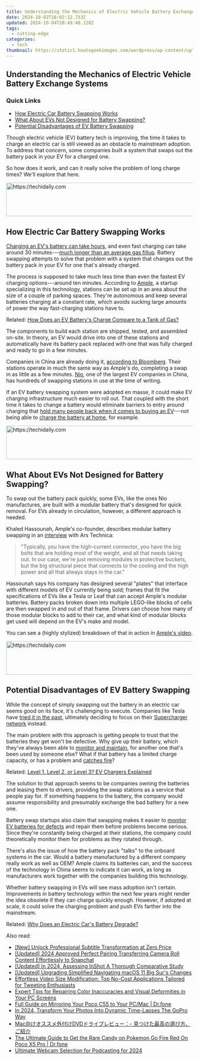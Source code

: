 ```yaml
---
title: Understanding the Mechanics of Electric Vehicle Battery Exchange Systems
date: 2024-10-02T16:02:12.733Z
updated: 2024-10-04T20:49:40.128Z
tags:
  - cutting-edge
categories:
  - tech
thumbnail: https://static1.howtogeekimages.com/wordpress/wp-content/uploads/2022/06/electric-car-battery-handling.jpg
---
```


## Understanding the Mechanics of Electric Vehicle Battery Exchange Systems

### Quick Links

* [How Electric Car Battery Swapping Works](https://instagram-video-files.techidaily.com/updated-in-2024-dynamic-duo-of-images-on-ig/)
* [What About EVs Not Designed for Battery Swapping?](https://bypass-frp.techidaily.com/in-2024-is-gsm-flasher-adb-legit-full-review-to-bypass-your-vivo-x90sfrp-lock-by-drfone-android/)
* [Potential Disadvantages of EV Battery Swapping](https://snapchat-videos.techidaily.com/updated-in-2024-master-the-art-of-adding-snapchat-to-your-mac-os/)

 Though electric vehicle (EV) battery tech is improving, the time it takes to charge an electric car is still viewed as an obstacle to mainstream adoption. To address that concern, some companies built a system that swaps out the battery pack in your EV for a charged one.

 So how does it work, and can it really solve the problem of long charge times? We'll explore that here.

<!-- affiliate ads begin -->
<a href="https://appsumo.8odi.net/c/5597632/2111982/7443" target="_top" id="2111982">
  <img src="//a.impactradius-go.com/display-ad/7443-2111982" border="0" alt="https://techidaily.com" width="728" height="90"/>
</a>
<img height="0" width="0" src="https://appsumo.8odi.net/i/5597632/2111982/7443" style="position:absolute;visibility:hidden;" border="0" />
<!-- affiliate ads end -->

##  How Electric Car Battery Swapping Works

[Charging an EV's battery can take hours](https://media-tips.techidaily.com/step-by-step-guide-effortlessly-cut-your-mp3s-with-our-online-audio-editor/), and even fast charging can take around 30 minutes---[much longer than an average gas fillup](https://activate-lock.techidaily.com/in-2024-bypass-activation-lock-on-iphone-11-pro-max-4-easy-ways-by-drfone-ios/). Battery swapping attempts to solve that problem with a system that changes out the battery pack in your EV for one that's already charged.

 The process is supposed to take much less time than even the fastest EV charging options---around ten minutes. According to [Ample](https://ample.com/how-it-works/), a startup specializing in this technology, stations can be set up in an area about the size of a couple of parking spaces. They're autonomous and keep several batteries charging at a constant rate, which avoids sucking large amounts of power the way fast-charging stations have to.

Related: [How Does an EV Battery's Charge Compare to a Tank of Gas?](https://activate-lock.techidaily.com/in-2024-bypass-activation-lock-on-iphone-11-pro-max-4-easy-ways-by-drfone-ios/) 

 The components to build each station are shipped, tested, and assembled on-site. In theory, an EV would drive into one of these stations and automatically have its battery pack replaced with one that was fully charged and ready to go in a few minutes.

 Companies in China are already doing it, [according to Bloomberg](https://www.bloomberg.com/news/articles/2022-01-24/battery-swapping-for-evs-is-big-in-china-here-s-how-it-works). Their stations operate in much the same way as Ample's do, completing a swap in as little as a few minutes. [Nio](https://www.nio.com/), one of the largest EV companies in China, has hundreds of swapping stations in use at the time of writing.

 If an EV battery swapping system were adopted en masse, it could make EV charging infrastructure much easier to roll out. That coupled with the short time it takes to change a battery would eliminate barriers to entry around charging that [hold many people back when it comes to buying an EV](https://www.reviewgeek.com/120800/5-biggest-problems-with-evs/#autotoc%5Fanchor%5F3)\---not being able to [charge the battery at home](https://tech-recovery.techidaily.com/most-enjoyable-kid-approved-movies-available-on-netflix/), for example.

<!-- affiliate ads begin -->
<a href="https://appsumo.8odi.net/c/5597632/2082532/7443" target="_top" id="2082532">
  <img src="//a.impactradius-go.com/display-ad/7443-2082532" border="0" alt="https://techidaily.com" width="728" height="90"/>
</a>
<img height="0" width="0" src="https://appsumo.8odi.net/i/5597632/2082532/7443" style="position:absolute;visibility:hidden;" border="0" />
<!-- affiliate ads end -->

##  What About EVs Not Designed for Battery Swapping?

 To swap out the battery pack quickly, some EVs, like the ones Nio manufactures, are built with a modular battery that's designed for quick removal. For EVs already in circulation, however, a different approach is needed.

 Khaled Hassounah, Ample's co-founder, describes modular battery swapping in an [interview](https://arstechnica.com/cars/2021/03/this-startup-has-an-intriguing-concept-for-ev-battery-swaps/) with Ars Technica:

> "Typically, you have the high-current connector, you have the big bolts that are holding most of the weight, and all that needs taking out. In our case, we're just removing modules in protective buckets, but the big structural piece that connects to the cooling and the high power and all that always stays in the car."

 Hassounah says his company has designed several "plates" that interface with different models of EV currently being sold; frames that fit the specifications of EVs like a Tesla or Leaf that can accept Ample's modular batteries. Battery packs broken down into multiple LEGO-like blocks of cells are then swapped in and out of that frame. Drivers can choose how many of those modular blocks to add to their car, and what kind of modular blocks get used will depend on the EV's make and model.

 You can see a (highly stylized) breakdown of that in action in [Ample's video](https://www.anrdoezrs.net/links/3607085/type/dlg/sid/UUhtgUeUpU205585/https://www.youtube.com/watch?v=5hcCbg1Nf-c).

<!-- affiliate ads begin -->
<a href="https://appsumo.8odi.net/c/5597632/2082529/7443" target="_top" id="2082529">
  <img src="//a.impactradius-go.com/display-ad/7443-2082529" border="0" alt="https://techidaily.com" width="728" height="90"/>
</a>
<img height="0" width="0" src="https://appsumo.8odi.net/i/5597632/2082529/7443" style="position:absolute;visibility:hidden;" border="0" />
<!-- affiliate ads end -->

##  Potential Disadvantages of EV Battery Swapping

 While the concept of simply swapping out the battery in an electric car seems good on its face, it's challenging to execute. Companies like Tesla have [tried it in the past](https://teslaowner.wordpress.com/2015/07/01/battery-swap/), ultimately deciding to focus on their [Supercharger network](https://visual-screen-recording.techidaily.com/unveiling-wintv-magic-compre-written-guide-to-capturing-live-on-windows-pc-for-2024/) instead.

 The main problem with this approach is getting people to trust that the batteries they get won't be defective. Why give up their battery, which they've always been able to [monitor and maintain](https://win-howtos.techidaily.com/bluetooth-connection-issues-how-to-restore-your-mouses-functionality-on-windows-pcs/), for another one that's been used by someone else? What if that battery has a limited charge capacity, or has a problem and [catches fire](https://screen-video-capture.techidaily.com/new-unified-webcamscreen-capture-strategies-for-2024/)?

Related: [Level 1, Level 2, or Level 3? EV Chargers Explained](https://visual-screen-recording.techidaily.com/unveiling-wintv-magic-compre-written-guide-to-capturing-live-on-windows-pc-for-2024/) 

 The solution to that approach seems to be companies owning the batteries and leasing them to drivers, providing the swap stations as a service that people pay for. If something happens to the battery, the company would assume responsibility and presumably exchange the bad battery for a new one.

 Battery swap startups also claim that swapping makes it easier to [monitor EV batteries for defects](https://youtube-web.techidaily.com/ed-in-2024-youtubes-earnings-go-up-with-500-subs/) and repair them before problems become serious. Since they're constantly being charged at their stations, the company could theoretically monitor them for problems as they rotated through.

 There's also the issue of how the battery pack "talks" to the onboard systems in the car. Would a battery manufactured by a different company really work as well as OEM? Ample claims its batteries can, and the success of the technology in China seems to indicate it can work, as long as manufacturers work together with the companies building this technology.

 Whether battery swapping in EVs will see mass adoption isn't certain. Improvements in battery technology within the next few years might render the idea obsolete if they can charge quickly enough. However, if adopted at scale, it could solve the charging problem and push EVs farther into the mainstream.

Related: [Why Does an Electric Car's Battery Degrade?](https://youtube-web.techidaily.com/ed-in-2024-youtubes-earnings-go-up-with-500-subs/)

<ins class="adsbygoogle"
     style="display:block"
     data-ad-format="autorelaxed"
     data-ad-client="ca-pub-7571918770474297"
     data-ad-slot="1223367746"></ins>

<ins class="adsbygoogle"
     style="display:block"
     data-ad-client="ca-pub-7571918770474297"
     data-ad-slot="8358498916"
     data-ad-format="auto"
     data-full-width-responsive="true"></ins>

<span class="atpl-alsoreadstyle">Also read:</span>
<div><ul>
<li><a href="https://some-skills.techidaily.com/new-unlock-professional-subtitle-transformation-at-zero-price/"><u>[New] Unlock Professional Subtitle Transformation at Zero Price</u></a></li>
<li><a href="https://snapchat-videos.techidaily.com/updated-2024-approved-perfect-pairing-transferring-camera-roll-content-effortlessly-to-snapchat/"><u>[Updated] 2024 Approved Perfect Pairing Transferring Camera Roll Content Effortlessly to Snapchat</u></a></li>
<li><a href="https://fox-glue.techidaily.com/updated-in-2024-assessing-inshot-a-thorough-comparative-study/"><u>[Updated] In 2024, Assessing InShot A Thorough Comparative Study</u></a></li>
<li><a href="https://some-skills.techidaily.com/updated-upgrading-simplified-navigating-macos-11-big-surs-changes/"><u>[Updated] Upgrading Simplified Navigating macOS 11 Big Sur's Changes</u></a></li>
<li><a href="https://win-updates.techidaily.com/effortless-video-size-modification-top-no-cost-applications-tailored-for-tweeting-enthusiasts/"><u>Effortless Video Size Modification: Top No-Cost Applications Tailored for Tweeting Enthusiasts</u></a></li>
<li><a href="https://tech-recovery.techidaily.com/expert-tips-for-repairing-color-inaccuracies-and-visual-deformities-in-your-pc-screens/"><u>Expert Tips for Repairing Color Inaccuracies and Visual Deformities in Your PC Screens</u></a></li>
<li><a href="https://screen-mirror.techidaily.com/full-guide-on-mirroring-your-poco-c55-to-your-pcmac-drfone-by-drfone-android/"><u>Full Guide on Mirroring Your Poco C55 to Your PC/Mac | Dr.fone</u></a></li>
<li><a href="https://some-skills.techidaily.com/in-2024-transform-your-photos-into-dynamic-time-lapses-the-gopro-way/"><u>In 2024, Transform Your Photos Into Dynamic Time-Lapses The GoPro Way</u></a></li>
<li><a href="https://vp-tips.techidaily.com/1725288760217-macdvd/"><u>Mac向けオススメ外付けDVDドライブレビュー：- 見つけた最高の選び方、ご紹介</u></a></li>
<li><a href="https://pokemon-go-android.techidaily.com/the-ultimate-guide-to-get-the-rare-candy-on-pokemon-go-fire-red-on-poco-x5-pro-drfone-by-drfone-virtual-android/"><u>The Ultimate Guide to Get the Rare Candy on Pokemon Go Fire Red On Poco X5 Pro | Dr.fone</u></a></li>
<li><a href="https://some-skills.techidaily.com/ultimate-webcam-selection-for-podcasting-for-2024/"><u>Ultimate Webcam Selection for Podcasting for 2024</u></a></li>
</ul></div>

